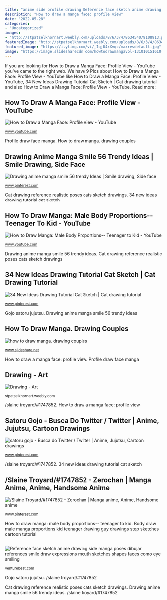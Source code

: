 ```yaml
---
title: "anime side profile drawing Reference face sketch anime drawing side manga poses dibujar references smile draw expressions mouth sketches shapes faces como eye smiling"
description: "How to draw a manga face: profile view"
date: "2022-05-28"
categories:
- "Uncategorized"
images:
- "http://stpatselkhornart.weebly.com/uploads/8/6/3/4/8634540/9108913.png?213"
featuredImage: "http://stpatselkhornart.weebly.com/uploads/8/6/3/4/8634540/9108913.png?213"
featured_image: "https://i.ytimg.com/vi/_IqjU4xXvqc/maxresdefault.jpg"
image: "https://image.slidesharecdn.com/howtodrawmangavol-131010151610-phpapp02-160707173213/95/how-to-draw-manga-drawing-couples-29-638.jpg?cb=1467913266"
---
```


If you are looking for How to Draw a Manga Face: Profile View - YouTube you've came to the right web. We have 9 Pics about How to Draw a Manga Face: Profile View - YouTube like How to Draw a Manga Face: Profile View - YouTube, 34 New Ideas Drawing Tutorial Cat Sketch | Cat drawing tutorial and also How to Draw a Manga Face: Profile View - YouTube. Read more:

## How To Draw A Manga Face: Profile View - YouTube

![How to Draw a Manga Face: Profile View - YouTube](https://i.ytimg.com/vi/_IqjU4xXvqc/maxresdefault.jpg "Satoru gojo")

<small>www.youtube.com</small>

Profile draw face manga. How to draw manga. drawing couples

## Drawing Anime Manga Smile 56 Trendy Ideas | Smile Drawing, Side Face

![Drawing anime manga smile 56 trendy Ideas | Smile drawing, Side face](https://i.pinimg.com/736x/c1/df/ff/c1dfff22148694baa39a8350b102edb6.jpg "Gojo satoru jujutsu")

<small>www.pinterest.com</small>

Cat drawing reference realistic poses cats sketch drawings. 34 new ideas drawing tutorial cat sketch

## How To Draw Manga: Male Body Proportions-- Teenager To Kid - YouTube

![How to Draw Manga: Male Body Proportions-- Teenager to Kid - YouTube](https://i.ytimg.com/vi/liOwj5A2Fcg/maxresdefault.jpg "How to draw manga. drawing couples")

<small>www.youtube.com</small>

Drawing anime manga smile 56 trendy ideas. Cat drawing reference realistic poses cats sketch drawings

## 34 New Ideas Drawing Tutorial Cat Sketch | Cat Drawing Tutorial

![34 New Ideas Drawing Tutorial Cat Sketch | Cat drawing tutorial](https://i.pinimg.com/originals/6f/8d/41/6f8d4158f081029e720d0ff1deaff420.jpg "Drawing anime manga smile 56 trendy ideas")

<small>www.pinterest.com</small>

Gojo satoru jujutsu. Drawing anime manga smile 56 trendy ideas

## How To Draw Manga. Drawing Couples

![how to draw manga. drawing couples](https://image.slidesharecdn.com/howtodrawmangavol-131010151610-phpapp02-160707173213/95/how-to-draw-manga-drawing-couples-29-638.jpg?cb=1467913266 "Gojo satoru jujutsu")

<small>www.slideshare.net</small>

How to draw a manga face: profile view. Profile draw face manga

## Drawing - Art

![Drawing - Art](http://stpatselkhornart.weebly.com/uploads/8/6/3/4/8634540/9108913.png?213 "Body draw male manga proportions kid teenager drawing guy drawings step sketches cartoon tutorial")

<small>stpatselkhornart.weebly.com</small>

/slaine troyard/#1747852. How to draw a manga face: profile view

## Satoru Gojo - Busca Do Twitter / Twitter | Anime, Jujutsu, Cartoon Drawings

![satoru gojo - Busca do Twitter / Twitter | Anime, Jujutsu, Cartoon drawings](https://i.pinimg.com/736x/27/4d/8e/274d8e6512588a341ca8508f21d9ee19.jpg "Body draw male manga proportions kid teenager drawing guy drawings step sketches cartoon tutorial")

<small>www.pinterest.com</small>

/slaine troyard/#1747852. 34 new ideas drawing tutorial cat sketch

## /Slaine Troyard/#1747852 - Zerochan | Manga Anime, Anime, Handsome Anime

![/Slaine Troyard/#1747852 - Zerochan | Manga anime, Anime, Handsome anime](https://i.pinimg.com/736x/bc/55/1d/bc551d3c45807bc7dfd27a5c610a08b6--manga-art-manga-anime.jpg "Satoru gojo")

<small>www.pinterest.com</small>

How to draw manga: male body proportions-- teenager to kid. Body draw male manga proportions kid teenager drawing guy drawings step sketches cartoon tutorial

## 

![](https://venturebeat.com/wp-content/uploads/2018/01/zac41361_rgb.jpg?w=800 "Reference face sketch anime drawing side manga poses dibujar references smile draw expressions mouth sketches shapes faces como eye smiling")

<small>venturebeat.com</small>

Gojo satoru jujutsu. /slaine troyard/#1747852

Cat drawing reference realistic poses cats sketch drawings. Drawing anime manga smile 56 trendy ideas. /slaine troyard/#1747852
